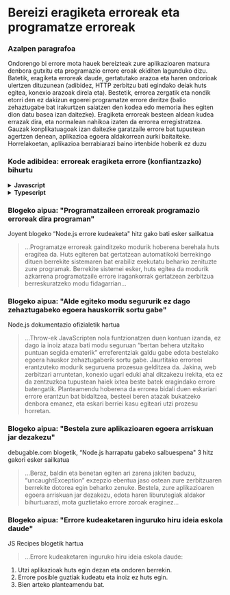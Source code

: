 # Bereizi eragiketa erroreak eta programatze erroreak

### Azalpen paragrafoa

Ondorengo bi errore mota hauek bereizteak zure aplikazioaren matxura denbora gutxitu eta programazio errore eroak ekiditen lagunduko dizu. Batetik, eragiketa erroreak daude, gertatutako arazoa eta haren ondorioak ulertzen dituzunean (adibidez, HTTP zerbitzu bati egindako deiak huts egitea, konexio arazoak direla eta). Bestetik, errorea zergatik eta nondik etorri den ez dakizun egoerei programatze errore deritze (balio zehaztugabe bat irakurtzen saiatzen den kodea edo memoria ihes egiten dion datu basea izan daitezke). Eragiketa erroreak besteen aldean kudea errazak dira, eta normalean nahikoa izaten da errorea erregistratzea. Gauzak konplikatuagoak izan daitezke garatzaile errore bat tupustean agertzen denean, aplikazioa egoera aldakorrean aurki baitaiteke. Horrelakoetan, aplikazioa berrabiarazi baino irtenbide hoberik ez duzu

### Kode adibidea: erroreak eragiketa errore (konfiantzazko) bihurtu

<details>
<summary><strong>Javascript</strong></summary>

```javascript
// errore objektu bat eragiketa errore bihurtu
const nireErrorea = new Error(
  "Nola gehi dezaket produktu bat baliorik ez duenean?"
);
nireErrorea.funtzionatzenDu = true;

// edota errore eraikitzaile zentralizaturen bat erabiltzen baduzu (begiratu beste adibide batzuk "Erabili soilik “Errorea” objektu kapsulatua", 2.2, atalean)
class AppErrorea {
  constructor(ohikoMota, deskribapena, funtzionatzenDu) {
    Error.call(this);
    Error.captureStackTrace(this);
    this.ohikoMota = ohikoMota;
    this.deskribapena = deskribapena;
    this.funtzionatzenDu = funtzionatzenDu;
  }
}

throw new AppErrorea(
  erroreKudeatzailea.ohikoErroreak.SarreraOkerra,
  "Deskribatu hemen gertatutakoa",
  true
);
```

</details>

<details>
<summary><strong>Typescript</strong></summary>

```typescript
// errore eraikitzaile zentralizatu batzuk (begiratu beste adibide batzuk "Erabili soilik “Errorea” objektu kapsulatua", 2.2, atalean)
export class AppErrorea extends Error {
  public readonly ohikoMota: string;
  public readonly funtzionatzenDu: boolean;

  constructor(
    ohikoMota: string,
    description: string,
    funtzionatzenDu: boolean
  ) {
    super(description);

    Object.setPrototypeOf(this, new.target.prototype); // restore prototype chain

    this.ohikoMota = ohikoMota;
    this.funtzionatzenDu = funtzionatzenDu;

    Error.atzemanErrorePila(this);
  }
}

// errore objektu bat eragiketa errore bihurtu (true)
throw new AppErrorea(
  erroreKudeatzailea.ohikoErroreak.SarreraOkerra,
  "Deskribatu hemen gertatutakoa",
  true
);
```

</details>

### Blogeko aipua: "Programatzaileen erroreak programazio erroreak dira programan"

Joyent blogeko “Node.js errore kudeaketa" hitz gako bati esker sailkatua

> …Programatze erroreak gainditzeko modurik hoberena berehala huts eragitea da. Huts egiteren bat gertatzean automatikoki berrekingo dituen berrekite sistemaren bat erabiliz exekutatu beharko zenituzte zure programak. Berrekite sistemei esker, huts egitea da modurik azkarrena programatzaile errore iragankorrak gertatzean zerbitzua berreskuratzeko modu fidagarrian…

### Blogeko aipua: "Alde egiteko modu segururik ez dago zehaztugabeko egoera hauskorrik sortu gabe"

Node.js dokumentazio ofizialetik hartua

> …Throw-ek JavaScripten nola funtzionatzen duen kontuan izanda, ez dago ia inoiz ataza bati modu seguruan “bertan behera utzitako puntuan segida ematerik” erreferentziak galdu gabe edota bestelako egoera hauskor zehaztugaberik sortu gabe. Jaurtitako erroreei erantzuteko modurik seguruena prozesua gelditzea da. Jakina, web zerbitzari arruntetan, konexio ugari eduki ahal ditzakezu irekita, eta ez da zentzuzkoa tupustean haiek ixtea beste batek eragindako errore batengatik. Planteamendu hoberena da errorea bidali duen eskariari errore erantzun bat bidaltzea, besteei beren atazak bukatzeko denbora emanez, eta eskari berriei kasu egiteari utzi prozesu horretan.

### Blogeko aipua: "Bestela zure aplikazioaren egoera arriskuan jar dezakezu"

debugable.com blogetik, “Node.js harrapatu gabeko salbuespena" 3 hitz gakori esker sailkatua

> …Beraz, baldin eta benetan egiten ari zarena jakiten baduzu, “uncaughtException” exzepzio ebentua jaso ostean zure zerbitzuaren berrekite dotorea egin beharko zenuke. Bestela, zure aplikazioaren egoera arriskuan jar dezakezu, edota haren liburutegiak aldakor bihurtuarazi, mota guztietako errore zoroak eraginez…

### Blogeko aipua: "Errore kudeaketaren inguruko hiru ideia eskola daude"

JS Recipes blogetik hartua

> …Errore kudeaketaren inguruko hiru ideia eskola daude:

1. Utzi aplikazioak huts egin dezan eta ondoren berrekin.
2. Errore posible guztiak kudeatu eta inoiz ez huts egin.
3. Bien arteko planteamendu bat.

